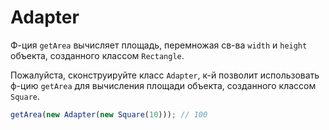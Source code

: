 # Adapter

Ф-ция `getArea` вычисляет площадь, перемножая св-ва `width` и `height` объекта, созданного
классом `Rectangle`.

Пожалуйста, сконструируйте класс `Adapter`, к-й позволит использовать ф-цию `getArea` для
вычисления площади объекта, созданного классом `Square`.

```js
getArea(new Adapter(new Square(10))); // 100
```
